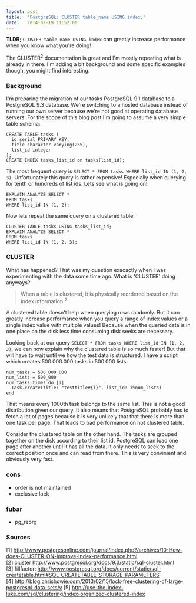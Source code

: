 ```yaml
---
layout: post
title:  "PostgreSQL: CLUSTER table_name USING index;"
date:   2014-02-19 11:52:00
---
```


__TLDR;__ `CLUSTER table_name USING index` can greatly increase performance when you know what you're doing!

The CLUSTER<sup>2</sup> documentation is great and I'm mostly repeating what is already in there. I'm adding a bit background and some specific examples though, you might find interesting.

### Background

I'm preparing the migration of our tasks PostgreSQL 9.1 database to a PostgreSQL 9.3 database. We're switching to a hosted database instead of running our own server because we're not good at operating database servers. For the scope of this blog post I'm going to assume a very simple table schema: <br/>

```
CREATE TABLE tasks (
  id serial PRIMARY KEY, 
  title character varying(255), 
  list_id integer
);
CREATE INDEX tasks_list_id on tasks(list_id);
```

The most frequent query is `SELECT * FROM tasks WHERE list_id IN (1, 2, 3)`. Unfortunately this query is rather expensive! Especially when querying for tenth or hundreds of list ids. Lets see what is going on!

```
EXPLAIN ANALYZE SELECT * 
FROM tasks 
WHERE list_id IN (1, 2);
```

Now lets repeat the same query on a clustered table:

```
CLUSTER TABLE tasks USING tasks_list_id;
EXPLAIN ANALYZE SELECT * 
FROM tasks 
WHERE list_id IN (1, 2, 3);
```

### CLUSTER

What has happened? That was my question exacactly when I was experimenting with the data some time ago. What is 'CLUSTER' doing anyways?

> When a table is clustered, it is physically reordered based on the index information.<sup>2</sup>

A clustered table doesn't help when querying rows randomly. But it can greatly increase performance when you query a range of index values or a single index value with multiple values! 
Because when the queried data is in one place on the disk less time consuming disk seeks are necessary. 

Looking back at our query `SELECT * FROM tasks WHERE list_id IN (1, 2, 3)`, we can now explain why the clustered table is so much faster! But that will have to wait until we how the test data is structured. I have a script which creates 500.000.000 tasks in 500.000 lists:

```
num_tasks = 500_000_000
num_lists = 500_000
num_tasks.times do |i|
  Task.create(title: "testtitle#{i}", list_id: i%num_lists)
end
```

That means every 1000th task belongs to the same list. This is not a good distribution given our query. It also means that PostgreSQL probably has to fetch a lot of pages because it is very unlikely that that there is more than one task per page. That leads to bad performance on not clustered table.

Consider the clustered table on the other hand. The tasks are grouped together on the disk according to their list id. PostgreSQL can load one page after another until it has all the data. It only needs to seek to the correct position once and can read from there. This is very convinient and obviously very fast. 
  

### cons

* order is not maintained
* exclusive lock

### fubar

* pg_reorg


### Sources

[1] http://www.postgresonline.com/journal/index.php?/archives/10-How-does-CLUSTER-ON-improve-index-performance.html<br/>
[2] cluster http://www.postgresql.org/docs/9.3/static/sql-cluster.html<br/>
[3] fillfactor: http://www.postgresql.org/docs/current/static/sql-createtable.html#SQL-CREATETABLE-STORAGE-PARAMETERS<br/>
[4] http://blog.chrishowie.com/2013/02/15/lock-free-clustering-of-large-postgresql-data-sets/v
[5] http://use-the-index-luke.com/sql/clustering/index-organized-clustered-index<br/>
